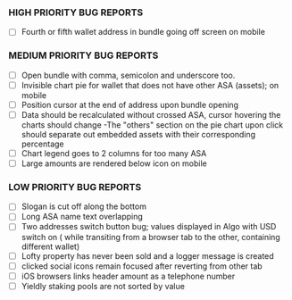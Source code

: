 ### HIGH PRIORITY BUG REPORTS

- [ ] Fourth or fifth wallet address in bundle going off screen on mobile  

### MEDIUM PRIORITY BUG REPORTS

- [ ] Open bundle with comma, semicolon and underscore too. 
- [ ] Invisible chart pie for wallet that does not have other ASA (assets); on mobile
- [ ] Position cursor at the end of address upon bundle opening
- [ ] Data should be recalculated without crossed ASA, cursor hovering the charts should change 
-The "others" section on the pie chart upon click should separate out embedded assets with their corresponding percentage 
- [ ] Chart legend goes to 2 columns for too many ASA
- [ ] Large amounts are rendered below icon on mobile

### LOW PRIORITY BUG REPORTS

- [ ] Slogan is cut off along the bottom
- [ ] Long ASA name text overlapping
- [ ] Two addresses switch button bug; values displayed in Algo with USD switch on ( while transiting from a browser tab to the other, containing different wallet)
- [ ] Lofty property has never been sold and a logger message is created
- [ ] clicked social icons remain focused after reverting from other tab
- [ ] iOS browsers links header amount as a telephone number
- [ ] Yieldly staking pools are not sorted by value
